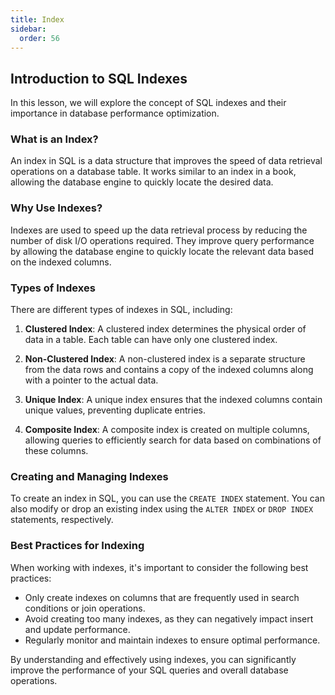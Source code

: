 ```yaml
---
title: Index
sidebar:
  order: 56
---
```

## Introduction to SQL Indexes

In this lesson, we will explore the concept of SQL indexes and their importance in database performance optimization.

### What is an Index?

An index in SQL is a data structure that improves the speed of data retrieval operations on a database table. It works similar to an index in a book, allowing the database engine to quickly locate the desired data.

### Why Use Indexes?

Indexes are used to speed up the data retrieval process by reducing the number of disk I/O operations required. They improve query performance by allowing the database engine to quickly locate the relevant data based on the indexed columns.

### Types of Indexes

There are different types of indexes in SQL, including:

1. **Clustered Index**: A clustered index determines the physical order of data in a table. Each table can have only one clustered index.

2. **Non-Clustered Index**: A non-clustered index is a separate structure from the data rows and contains a copy of the indexed columns along with a pointer to the actual data.

3. **Unique Index**: A unique index ensures that the indexed columns contain unique values, preventing duplicate entries.

4. **Composite Index**: A composite index is created on multiple columns, allowing queries to efficiently search for data based on combinations of these columns.

### Creating and Managing Indexes

To create an index in SQL, you can use the `CREATE INDEX` statement. You can also modify or drop an existing index using the `ALTER INDEX` or `DROP INDEX` statements, respectively.

### Best Practices for Indexing

When working with indexes, it's important to consider the following best practices:

- Only create indexes on columns that are frequently used in search conditions or join operations.
- Avoid creating too many indexes, as they can negatively impact insert and update performance.
- Regularly monitor and maintain indexes to ensure optimal performance.

By understanding and effectively using indexes, you can significantly improve the performance of your SQL queries and overall database operations.
